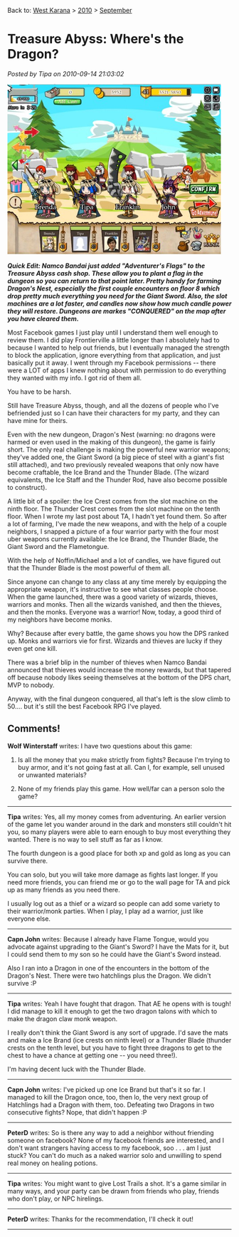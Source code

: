 Back to: [West Karana](/posts/westkarana.md) > [2010](/posts/2010/westkarana.md) > [September](./westkarana.md)
# Treasure Abyss: Where's the Dragon?

*Posted by Tipa on 2010-09-14 21:03:02*

[![](../../../uploads/2010/09/Fullscreen-capture-9142010-92709-PM-480x383.jpg "Four warriors with four swords")](../../../uploads/2010/09/Fullscreen-capture-9142010-92709-PM.jpg)

***Quick Edit: Namco Bandai just added "Adventurer's Flags" to the Treasure Abyss cash shop. These allow you to plant a flag in the dungeon so you can return to that point later. Pretty handy for farming Dragon's Nest, especially the first couple encounters on floor 8 which drop pretty much everything you need for the Giant Sword. Also, the slot machines are a lot faster, and candles now show how much candle power they will restore. Dungeons are markes "CONQUERED" on the map after you have cleared them.***

Most Facebook games I just play until I understand them well enough to review them. I did play Frontierville a little longer than I absolutely had to because I wanted to help out friends, but I eventually managed the strength to block the application, ignore everything from that application, and just basically put it away. I went through my Facebook permissions -- there were a LOT of apps I knew nothing about with permission to do everything they wanted with my info. I got rid of them all.

You have to be harsh.

Still have Treasure Abyss, though, and all the dozens of people who I've befriended just so I can have their characters for my party, and they can have mine for theirs. 

Even with the new dungeon, Dragon's Nest (warning: no dragons were harmed or even used in the making of this dungeon), the game is fairly short. The only real challenge is making the powerful new warrior weapons; they've added one, the Giant Sword (a big piece of steel with a giant's fist still attached), and two previously revealed weapons that only now have become craftable, the Ice Brand and the Thunder Blade. (The wizard equivalents, the Ice Staff and the Thunder Rod, have also become possible to construct).

A little bit of a spoiler: the Ice Crest comes from the slot machine on the ninth floor. The Thunder Crest comes from the slot machine on the tenth floor. When I wrote my last post about TA, I hadn't yet found them. So after a lot of farming, I've made the new weapons, and with the help of a couple neighbors, I snapped a picture of a four warrior party with the four most uber weapons currently available: the Ice Brand, the Thunder Blade, the Giant Sword and the Flametongue.

With the help of Noffin/Michael and a lot of candles, we have figured out that the Thunder Blade is the most powerful of them all.

Since anyone can change to any class at any time merely by equipping the appropriate weapon, it's instructive to see what classes people choose. When the game launched, there was a good variety of wizards, thieves, warriors and monks. Then all the wizards vanished, and then the thieves, and then the monks. Everyone was a warrior! Now, today, a good third of my neighbors have become monks.

Why? Because after every battle, the game shows you how the DPS ranked up. Monks and warriors vie for first. Wizards and thieves are lucky if they even get one kill. 

There was a brief blip in the number of thieves when Namco Bandai announced that thieves would increase the money rewards, but that tapered off because nobody likes seeing themselves at the bottom of the DPS chart, MVP to nobody.

Anyway, with the final dungeon conquered, all that's left is the slow climb to 50.... but it's still the best Facebook RPG I've played.

## Comments!

**Wolf Winterstaff** writes: I have two questions about this game:

1. Is all the money that you make strictly from fights? Because I'm trying to buy armor, and it's not going fast at all. Can I, for example, sell unused or unwanted materials?

2. None of my friends play this game. How well/far can a person solo the game?

---

**Tipa** writes: Yes, all my money comes from adventuring. An earlier version of the game let you wander around in the dark and monsters still couldn't hit you, so many players were able to earn enough to buy most everything they wanted. There is no way to sell stuff as far as I know. 

The fourth dungeon is a good place for both xp and gold as long as you can survive there. 

You can solo, but you will take more damage as fights last longer. If you need more friends, you can friend me or go to the wall page for TA and pick up as many friends as you need there. 

I usually log out as a thief or a wizard so people can add some variety to their warrior/monk parties. When I play, I play ad a warrior, just like everyone else. 

---

**Capn John** writes: Because I already have Flame Tongue, would you advocate against upgrading to the Giant's Sword? I have the Mats for it, but I could send them to my son so he could have the Giant's Sword instead.

Also I ran into a Dragon in one of the encounters in the bottom of the Dragon's Nest. There were two hatchlings plus the Dragon. We didn't survive :P

---

**Tipa** writes: Yeah I have fought that dragon. That AE he opens with is tough! I did manage to kill it enough to get the two dragon talons with which to make the dragon claw monk weapon.

I really don't think the Giant Sword is any sort of upgrade. I'd save the mats and make a Ice Brand (ice crests on ninth level) or a Thunder Blade (thunder crests on the tenth level, but you have to fight three dragons to get to the chest to have a chance at getting one -- you need three!).

I'm having decent luck with the Thunder Blade.

---

**Capn John** writes: I've picked up one Ice Brand but that's it so far. I managed to kill the Dragon once, too, then lo, the very next group of Hatchlings had a Dragon with them, too. Defeating two Dragons in two consecutive fights? Nope, that didn't happen :P

---

**PeterD** writes: So is there any way to add a neighbor without friending someone on facebook? None of my facebook friends are interested, and I don't want strangers having access to my facebook, soo . . . am I just stuck? You can't do much as a naked warrior solo and unwilling to spend real money on healing potions.

---

**Tipa** writes: You might want to give Lost Trails a shot. It's a game similar in many ways, and your party can be drawn from friends who play, friends who don't play, or NPC hirelings. 

---

**PeterD** writes: Thanks for the recommendation, I'll check it out!

---

